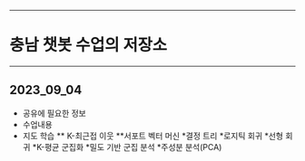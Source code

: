 
_ _ _
 # 충남 챗봇 수업의 저장소
_ _ _
 ## 2023_09_04
* 공유에 필요한 정보
* 수업내용
* 지도 학습
** K-최근접 이웃
**서포트 벡터 머신
*결정 트리
*로지틱 회귀
*선형 회귀
*K-평균 군집화
*밀도 기반 군집 분석
*주성분 분석(PCA)
